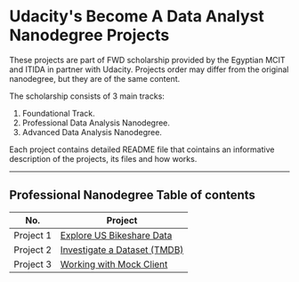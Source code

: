 # **Udacity's Become A Data Analyst Nanodegree Projects**

These projects are part of FWD scholarship provided by the Egyptian MCIT and ITIDA in partner with Udacity. 
Projects order may differ from the original nanodegree, but they are of the same content.


The scholarship consists of 3 main tracks: 
1. Foundational Track. 
2. Professional Data Analysis Nanodegree.
3. Advanced Data Analysis Nanodegree.


Each project contains detailed README file that cointains an informative description of the projects, its files and how works.

___
## Professional Nanodegree Table of contents

| No.       | Project                                                    | 
| ---       | -------                                                    |
| Project 1 | [Explore US Bikeshare Data](/01-Explore-US-Bikeshare-Data) |
| Project 2 | [Investigate a Dataset (TMDB)](/02-Investigate-a-dataset)  |
| Project 3 | [Working with Mock Client](/03-working-with-mock-client)   |